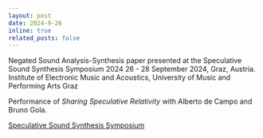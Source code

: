 ```yaml
---
layout: post
date: 2024-9-26
inline: true
related_posts: false
---
```


Negated Sound Analysis-Synthesis paper presented at the Speculative Sound Synthesis Symposium 2024 26 - 28 September 2024, Graz, Austria.
Institute of Electronic Music and Acoustics, University of Music and Performing Arts Graz 


Performance of *Sharing Speculative Relativity* with Alberto de Campo and Bruno Gola. 

<a href="https://speculativesoundsynthesis.iem.sh/symposium/">Speculative Sound Synthesis Symposium


